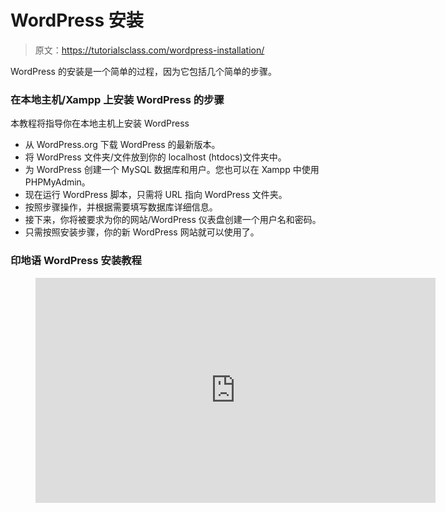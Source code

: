 # WordPress 安装

> 原文：<https://tutorialsclass.com/wordpress-installation/>

WordPress 的安装是一个简单的过程，因为它包括几个简单的步骤。

### 在本地主机/Xampp 上安装 WordPress 的步骤

本教程将指导你在本地主机上安装 WordPress

*   从 WordPress.org 下载 WordPress 的最新版本。
*   将 WordPress 文件夹/文件放到你的 localhost (htdocs)文件夹中。
*   为 WordPress 创建一个 MySQL 数据库和用户。您也可以在 Xampp 中使用 PHPMyAdmin。
*   现在运行 WordPress 脚本，只需将 URL 指向 WordPress 文件夹。
*   按照步骤操作，并根据需要填写数据库详细信息。
*   接下来，你将被要求为你的网站/WordPress 仪表盘创建一个用户名和密码。
*   只需按照安装步骤，你的新 WordPress 网站就可以使用了。

### 印地语 WordPress 安装教程

<figure class="wp-block-embed-youtube wp-block-embed is-type-video is-provider-youtube wp-embed-aspect-16-9 wp-has-aspect-ratio"><iframe title="WordPress Installation Tutorial in Hindi" width="640" height="360" src="https://www.youtube.com/embed/hjeH5kTIVGo?feature=oembed" frameborder="0" allow="accelerometer; autoplay; encrypted-media; gyroscope; picture-in-picture" allowfullscreen=""></div></figure> <!-- Posted Comments --> </body> </html></iframe></figure>